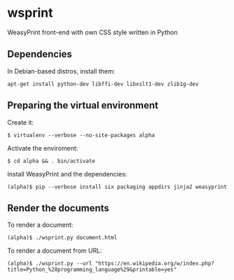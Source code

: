 # wsprint
WeasyPrint front-end with own CSS style written in Python

## Dependencies

In Debian-based distros, install them:

```shell
apt-get install python-dev libffi-dev libxslt1-dev zlib1g-dev
```

## Preparing the virtual environment

Create it:

```
$ virtualenv --verbose --no-site-packages alpha
```

Activate the enviroment:

```
$ cd alpha && . bin/activate
```

Install WeasyPrint and the dependencies:

```
(alpha)$ pip --verbose install six packaging appdirs jinja2 weasyprint
```

## Render the documents

To render a document:

```
(alpha)$ ./wsprint.py document.html
```

To render a document from URL:

```
(alpha)$ ./wsprint.py --url "https://en.wikipedia.org/w/index.php?title=Python_%28programming_language%29&printable=yes"
```
